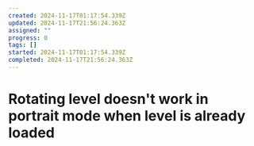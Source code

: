 ```yaml
---
created: 2024-11-17T01:17:54.339Z
updated: 2024-11-17T21:56:24.363Z
assigned: ""
progress: 0
tags: []
started: 2024-11-17T01:17:54.339Z
completed: 2024-11-17T21:56:24.363Z
---
```


# Rotating level doesn't work in portrait mode when level is already loaded
